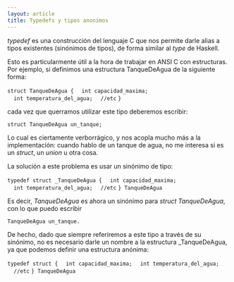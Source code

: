 ```yaml
---
layout: article
title: Typedefs y tipos anonimos
---
```


*typedef* es una construcción del lenguaje C que nos permite darle alias a tipos existentes (sinónimos de tipos), de forma similar al *type* de Haskell.

Esto es particularmente útil a la hora de trabajar en ANSI C con estructuras. Por ejemplo, si definimos una estructura TanqueDeAgua de la siguiente forma:

`struct TanqueDeAgua {`
`  int capacidad_maxima;`
`  int temperatura_del_agua;`
`  //etc`
`} `

cada vez que querramos utilizar este tipo deberemos escribir:

`struct TanqueDeAgua un_tanque;`

Lo cual es ciertamente verborrágico, y nos acopla mucho más a la implementación: cuando hablo de un tanque de agua, no me interesa si es un *struct*, un *union* u otra cosa.

La solución a este problema es usar un sinónimo de tipo:

`typedef struct _TanqueDeAgua {`
`  int capacidad_maxima;`
`  int temperatura_del_agua;`
`  //etc`
`} TanqueDeAgua`

Es decir, *TanqueDeAgua* es ahora un sinónimo para *struct TanqueDeAgua*, con lo que puedo escribir

`TanqueDeAgua un_tanque.`

De hecho, dado que siempre referiremos a este tipo a través de su sinónimo, no es necesario darle un nombre a la estructura \_TanqueDeAgua, ya que podemos definir una estructura anónima:

`typedef struct {`
`  int capacidad_maxima;`
`  int temperatura_del_agua;`
`  //etc`
`} TanqueDeAgua`
